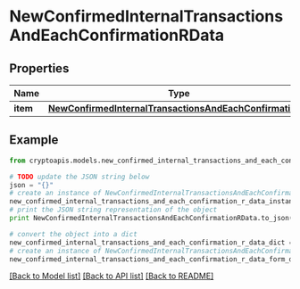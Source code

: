 # NewConfirmedInternalTransactionsAndEachConfirmationRData


## Properties
Name | Type | Description | Notes
------------ | ------------- | ------------- | -------------
**item** | [**NewConfirmedInternalTransactionsAndEachConfirmationRI**](NewConfirmedInternalTransactionsAndEachConfirmationRI.md) |  | 

## Example

```python
from cryptoapis.models.new_confirmed_internal_transactions_and_each_confirmation_r_data import NewConfirmedInternalTransactionsAndEachConfirmationRData

# TODO update the JSON string below
json = "{}"
# create an instance of NewConfirmedInternalTransactionsAndEachConfirmationRData from a JSON string
new_confirmed_internal_transactions_and_each_confirmation_r_data_instance = NewConfirmedInternalTransactionsAndEachConfirmationRData.from_json(json)
# print the JSON string representation of the object
print NewConfirmedInternalTransactionsAndEachConfirmationRData.to_json()

# convert the object into a dict
new_confirmed_internal_transactions_and_each_confirmation_r_data_dict = new_confirmed_internal_transactions_and_each_confirmation_r_data_instance.to_dict()
# create an instance of NewConfirmedInternalTransactionsAndEachConfirmationRData from a dict
new_confirmed_internal_transactions_and_each_confirmation_r_data_form_dict = new_confirmed_internal_transactions_and_each_confirmation_r_data.from_dict(new_confirmed_internal_transactions_and_each_confirmation_r_data_dict)
```
[[Back to Model list]](../README.md#documentation-for-models) [[Back to API list]](../README.md#documentation-for-api-endpoints) [[Back to README]](../README.md)



